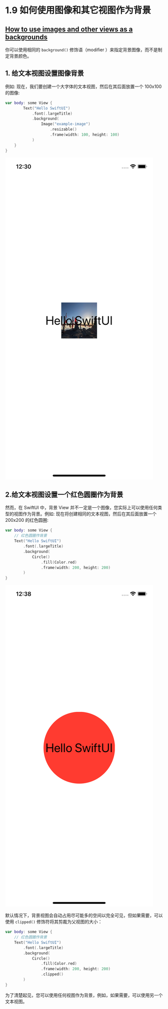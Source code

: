 # 1.9 如何使用图像和其它视图作为背景

## [How to use images and other views as a backgrounds](https://www.hackingwithswift.com/quick-start/swiftui/how-to-use-images-and-other-views-as-a-backgrounds)

你可以使用相同的 `background()` 修饰语（modifier ）来指定背景图像，而不是制定背景颜色。

## 1. 给文本视图设置图像背景

例如: 现在，我们要创建一个大字体的文本视图，然后在其后面放置一个 100x100 的图像:

```swift
var body: some View {
        Text("Hello SwiftUI")
            .font(.largeTitle)
            .background(
                Image("example-image")
                    .resizable()
                    .frame(width: 100, height: 100)
            )
    }
}
```

![Image &#x4F5C;&#x80CC;&#x666F;](../.gitbook/assets/simulator-screen-shot-iphone-x-2019-07-07-at-00.30.11.png)

## 2.给文本视图设置一个红色圆圈作为背景

然而，在 SwiftUI 中，背景 View 并不一定是一个图像，您实际上可以使用任何类型的视图作为背景。例如: 现在将创建相同的文本视图，然后在其后面放置一个 200x200 的红色圆圈: 

```swift
var body: some View {
    // 红色圆圈作背景
    Text("Hello SwiftUI")
        .font(.largeTitle)
        .background(
            Circle()
                .fill(Color.red)
                .frame(width: 200, height: 200)
        )
}
```

![&#x7EA2;&#x8272;&#x5706;&#x5708;&#x4F5C;&#x80CC;&#x666F;](../.gitbook/assets/simulator-screen-shot-iphone-x-2019-07-07-at-00.38.05.png)

默认情况下，背景视图会自动占用尽可能多的空间以完全可见，但如果需要，可以使用 `clipped()` 修饰符将其剪裁为父视图的大小：

```swift
var body: some View {
    // 红色圆圈作背景
    Text("Hello SwiftUI")
        .font(.largeTitle)
        .background(
            Circle()
                .fill(Color.red)
                .frame(width: 200, height: 200)
                .clipped()
        )
}
```

为了清楚起见，您可以使用任何视图作为背景，例如，如果需要，可以使用另一个文本视图。















